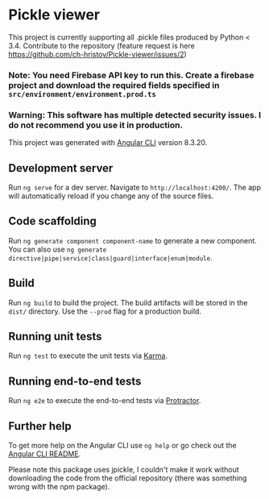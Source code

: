 # Pickle viewer 

This project is currently supporting all .pickle files produced by Python < 3.4. Contribute to the repository (feature request is  here https://github.com/ch-hristov/Pickle-viewer/issues/2)


### Note: You need Firebase API key to run this. Create a firebase project and download the required fields specified in `src/environment/environment.prod.ts`

### Warning: This software has multiple detected security issues. I do not recommend you use it in production.



This project was generated with [Angular CLI](https://github.com/angular/angular-cli) version 8.3.20.

## Development server

Run `ng serve` for a dev server. Navigate to `http://localhost:4200/`. The app will automatically reload if you change any of the source files.

## Code scaffolding

Run `ng generate component component-name` to generate a new component. You can also use `ng generate directive|pipe|service|class|guard|interface|enum|module`.

## Build

Run `ng build` to build the project. The build artifacts will be stored in the `dist/` directory. Use the `--prod` flag for a production build.

## Running unit tests

Run `ng test` to execute the unit tests via [Karma](https://karma-runner.github.io).

## Running end-to-end tests

Run `ng e2e` to execute the end-to-end tests via [Protractor](http://www.protractortest.org/).

## Further help

To get more help on the Angular CLI use `ng help` or go check out the [Angular CLI README](https://github.com/angular/angular-cli/blob/master/README.md).


Please note this package uses jpickle, I couldn't make it work without downloading the code from the official repository (there was something wrong with the npm package).
